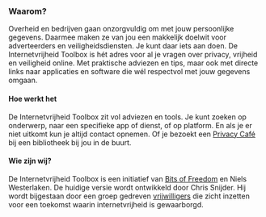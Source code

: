 ### Waarom?

Overheid en bedrijven gaan onzorgvuldig om met jouw persoonlijke gegevens. Daarmee maken ze van jou een makkelijk doelwit voor adverteerders en
veiligheidsdiensten. Je kunt daar iets aan doen. De Internetvrijheid Toolbox is hét adres voor al je vragen over privacy, vrijheid en veiligheid online. Met praktische adviezen en tips, maar ook met directe links naar applicaties en software die wél respectvol met jouw gegevens omgaan.

#### Hoe werkt het

De Internetvrijheid Toolbox zit vol adviezen en tools. Je kunt zoeken op onderwerp, naar een specifieke app of dienst, of op platform. En als je er niet uitkomt kun je altijd contact opnemen. Of je bezoekt een [Privacy Café](https://www.privacycafe.nl) bij een bibliotheek bij jou in de buurt.

#### Wie zijn wij?

De Internetvrijheid Toolbox is een initiatief van [Bits of Freedom](https://www.bof.nl) en Niels Westerlaken. De huidige versie wordt ontwikkeld door Chris Snijder. Hij wordt bijgestaan door een groep gedreven [vrijwilligers](/doc/credits) die zicht inzetten voor een toekomst waarin internetvrijheid is gewaarborgd.